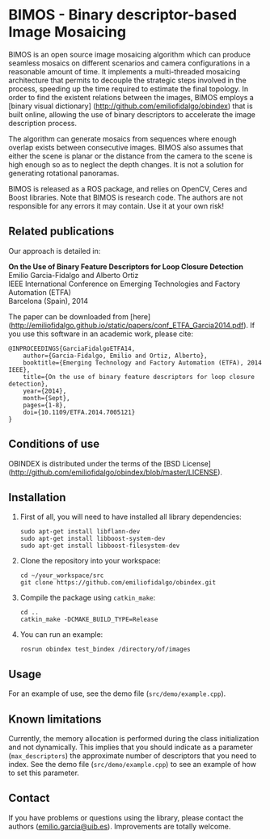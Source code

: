# BIMOS - Binary descriptor-based Image Mosaicing

BIMOS is an open source image mosaicing algorithm which can produce seamless mosaics on different scenarios and camera configurations in a reasonable amount of time. It implements a multi-threaded mosaicing architecture that permits to decouple the strategic steps involved in the process, speeding up the time required to estimate the final topology. In order to find the existent relations between the images, BIMOS employs a [binary visual dictionary] (http://github.com/emiliofidalgo/obindex) that is built online, allowing the use of binary descriptors to accelerate the image description process.

The algorithm can generate mosaics from sequences where enough overlap exists between consecutive images. BIMOS also assumes that either the scene is planar or the distance from the camera to the scene is high enough so as to neglect the depth changes. It is not a solution for generating rotational panoramas.

BIMOS is released as a ROS package, and relies on OpenCV, Ceres and Boost libraries. Note that BIMOS is research code. The authors are not responsible for any errors it may contain. Use it at your own risk!

## Related publications

Our approach is detailed in:

**On the Use of Binary Feature Descriptors for Loop Closure Detection**     
Emilio Garcia-Fidalgo and Alberto Ortiz     
IEEE International Conference on Emerging Technologies and Factory Automation (ETFA)     
Barcelona (Spain), 2014

The paper can be downloaded from [here] (http://emiliofidalgo.github.io/static/papers/conf_ETFA_Garcia2014.pdf). If you use this software in an academic work, please cite:

	@INPROCEEDINGS{GarciaFidalgoETFA14,
		author={Garcia-Fidalgo, Emilio and Ortiz, Alberto},
		booktitle={Emerging Technology and Factory Automation (ETFA), 2014 IEEE},
		title={On the use of binary feature descriptors for loop closure detection},
		year={2014},
		month={Sept},
		pages={1-8},
		doi={10.1109/ETFA.2014.7005121}
	}

## Conditions of use

OBINDEX is distributed under the terms of the [BSD License] (http://github.com/emiliofidalgo/obindex/blob/master/LICENSE).

## Installation

1. First of all, you will need to have installed all library dependencies:

	`sudo apt-get install libflann-dev`   
	`sudo apt-get install libboost-system-dev`   
	`sudo apt-get install libboost-filesystem-dev`   

2. Clone the repository into your workspace:
	
	`cd ~/your_workspace/src`   
	`git clone https://github.com/emiliofidalgo/obindex.git`   

3. Compile the package using `catkin_make`:
	
	`cd ..`   
	`catkin_make -DCMAKE_BUILD_TYPE=Release`   

4. You can run an example:
	
	`rosrun obindex test_bindex /directory/of/images`   

## Usage

For an example of use, see the demo file (`src/demo/example.cpp`).

## Known limitations

Currently, the memory allocation is performed during the class initialization and not dynamically. This implies that you should indicate as a parameter (`max_descriptors`) the approximate number of descriptors that you need to index. See the demo file (`src/demo/example.cpp`) to see an example of how to set this parameter.

## Contact

If you have problems or questions using the library, please contact the authors (emilio.garcia@uib.es). Improvements are totally welcome.
